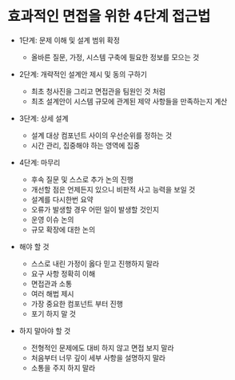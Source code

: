 # 효과적인 면접을 위한 4단계 접근법
  - 1단계: 문제 이해 및 설계 범위 확정
    + 올바른 질문, 가정, 시스템 구축에 필요한 정보를 모으는 것

  - 2단계: 개략적인 설계안 제시 및 동의 구하기
    + 최초 청사진을 그리고 면접관을 팀원인 것 처럼
    + 최초 설계안이 시스템 규모에 관계된 제약 사항들을 만족하는지 계산
  
  - 3단계: 상세 설계
    + 설계 대상 컴포넌트 사이의 우선순위를 정하는 것
    + 시간 관리, 집중해야 하는 영역에 집중

  - 4단계: 마무리
    + 후속 질문 및 스스로 추가 논의 진행
    + 개선할 점은 언제든지 있으니 비판적 사고 능력을 보일 것
    + 설계를 다시한번 요약
    + 오류가 발생할 경우 어떤 일이 발생할 것인지
    + 운영 이슈 논의 
    + 규모 확장에 대한 논의
  
  - 해야 할 것
    + 스스로 내린 가정이 옳다 믿고 진행하지 말라
    + 요구 사항 정확히 이해
    + 면접관과 소통 
    + 여러 해법 제시
    + 가장 중요한 컴포넌트 부터 진행
    + 포기 하지 말 것
  
  - 하지 말아야 할 것
    + 전형적인 문제에도 대비 하지 않고 면접 보지 말라
    + 처음부터 너무 깊이 세부 사항을 설명하지 말라
    + 소통을 주지 하지 말라



